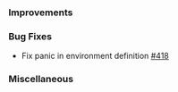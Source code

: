 ### Improvements

### Bug Fixes

- Fix panic in environment definition [#418](https://github.com/pulumi/pulumi-pulumiservice/issues/418)

### Miscellaneous
